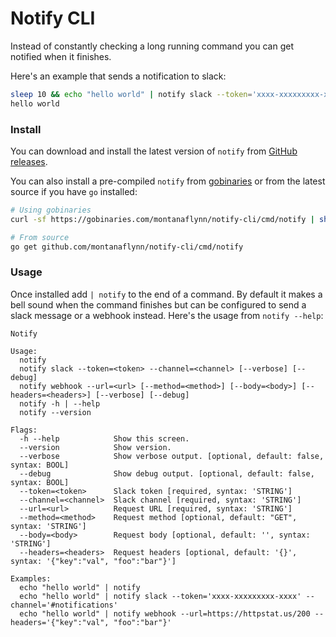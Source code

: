 # Notify CLI

Instead of constantly checking a long running command you can get notified when it finishes.

Here's an example that sends a notification to slack:

```sh
sleep 10 && echo "hello world" | notify slack --token='xxxx-xxxxxxxxx-xxxx' --channel='#notifications'
hello world
```

### Install

You can download and install the latest version of `notify` from [GitHub releases](https://github.com/montanaflynn/notify-cli/releases).

You can also install a pre-compiled `notify` from [gobinaries](https://gobinaries.com/) or from the latest source if you have `go` installed:

```sh
# Using gobinaries
curl -sf https://gobinaries.com/montanaflynn/notify-cli/cmd/notify | sh

# From source
go get github.com/montanaflynn/notify-cli/cmd/notify
```

### Usage

Once installed add `| notify` to the end of a command. By default it makes a bell sound when the command finishes but can be configured to send a slack message or a webhook instead. Here's the usage from `notify --help`:

```
Notify

Usage:
  notify
  notify slack --token=<token> --channel=<channel> [--verbose] [--debug]
  notify webhook --url=<url> [--method=<method>] [--body=<body>] [--headers=<headers>] [--verbose] [--debug]
  notify -h | --help
  notify --version

Flags:
  -h --help            Show this screen.
  --version            Show version.
  --verbose            Show verbose output. [optional, default: false, syntax: BOOL]
  --debug              Show debug output. [optional, default: false, syntax: BOOL]
  --token=<token>      Slack token [required, syntax: 'STRING']
  --channel=<channel>  Slack channel [required, syntax: 'STRING']
  --url=<url>          Request URL [required, syntax: 'STRING']
  --method=<method>    Request method [optional, default: "GET", syntax: 'STRING']
  --body=<body>        Request body [optional, default: '', syntax: 'STRING']
  --headers=<headers>  Request headers [optional, default: '{}', syntax: '{"key":"val", "foo":"bar"}']

Examples:
  echo "hello world" | notify
  echo "hello world" | notify slack --token='xxxx-xxxxxxxxx-xxxx' --channel='#notifications'
  echo "hello world" | notify webhook --url=https://httpstat.us/200 --headers='{"key":"val", "foo":"bar"}'
```
